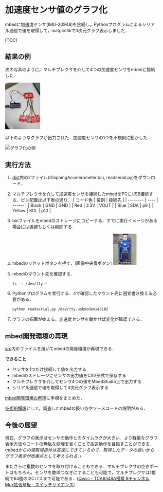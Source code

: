 # 加速度センサ値のグラフ化

 mbedに加速度センサ(IMU-20948)を接続し，Pythonプログラムによるシリアル通信で値を取得して，matplotlibで3次元グラフ表示しました．



[TOC]



## 結果の例

次の写真のように，マルチプレクサを介して4つの加速度センサをmbedに接続した．

<img src="docs/img/mbedの接続図.jpg" alt="グラフ化の例" style="zoom:15%;" />

以下のようなグラフが出力された．加速度センサの1つを不規則に動かした．

![グラフ化の例](docs/img/グラフ化の例.gif)



## 実行方法

1. [dist](dist/)内の2ファイル(GlaphingAccelerometer.bin, readserial.py)をダウンロード．

2. マルチプレクサを介して加速度センサを接続したmbedをPCにUSB接続する．ピン配置は以下表の通り．
   | コード色 | 役割 | 接続先 |
   | -------- | ---- | ------ |
   | Black    | GND  | GND    |
   | Red      | 3.3V | VOUT   |
   | Blue     | SDA  | p9     |
   | Yellow   | SCL  | p10    |

3. binファイルをmbedのストレージにコピーする．すでに実行イメージがある場合には退避もしくは削除する．

4. mbedのリセットボタンを押す．(画像中央青ボタン)
   <img src="docs/img/mbed本体.jpg" alt="mbed本体" style="zoom:10%;" />

5. mbedのマウント先を確認する．

   ```bash
   ls -l /dev/tty.*
   ```

6. Pythonプログラムを実行する．4で確認したマウント先に適宜書き換える必要がある．

   ```bash
   python readserial.py /dev/tty.usbmodem143102
   ```

6. グラフの描画が始まる．加速度センサを動かせば変化が確認できる．





## mbed開発環境の再現

 [src](src/)内のファイルを用いてmbedの開発環境が再現できる．

**できること**

- センサを1つだけ接続して値を出力する
- mbedのストレージにセンサの出力値をCSV形式で保存する
- マルチプレクサを介してセンサ4つの値をMbedStudio上で出力する
- シリアル通信で値を取得して3次元グラフ表示する

[mbed開発環境の再現](docs/mbed開発環境の再現.md)に手順をまとめた．

[技術的解説](/docs/技術的解説.md)として，調査したmbedの扱い方やソースコードの説明がある．



## 今後の展望

 現在，グラフの表示はセンサの動作とのタイムラグが大きい．より軽量なグラフ表示方法やコードの無駄な処理を省くことで高速動作を目指すことができる．(*mbedからの値取得自体は高速にできているので，取得したデータの扱いからグラフ表示が改善点として考えられる．*)

  またさらに複数のセンサを取り付けることもできる．マルチプレクサの空きポートはもちろん，センサを数珠つなぎにすることも可能で，マルチプレクサは1接続で64個のI2Cバスまで可能である．([Qwiic - TCA9548A搭載 8チャンネル Mux拡張基板 - スイッチサイエンス](https://www.switch-science.com/catalog/6496/))

